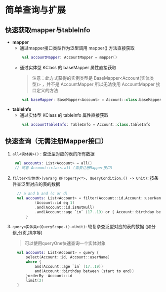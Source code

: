 # 简单查询与扩展

## 快速获取mapper与tableInfo

- **mapper**
    - 通过mapper接口类型作为泛型调用 mapper() 方法直接获取
      ````kotlin
       val accountMapper: AccountMapper = mapper()
      ````
    - 通过实体型 KClass 的 baseMapper 属性直接获取
      > 注意：此方式获得的实例类型是 BaseMapper<Account(实体类型)>
      ，并不是 AccountMapper 所以无法使用 AccountMapper 接口定义的方法
       ````kotlin
        val baseMapper: BaseMapper<Account> = Account::class.baseMapper
       ````
- **tableInfo**
    - 通过实体型 KClass 的 tableInfo 属性直接获取
      ````kotlin
       val accountTableInfo: TableInfo = Account::class.tableInfo
      ````

## 快速查询（无需注册Mapper接口）

1. `all<实体类>()` : 查泛型对应的表的所有数据

      ```kotlin
       val accounts: List<Account> = all()
       // 或者 Account::class.all (需要注册Mapper接口)
      ```

2. `filter<实体类>(vararg KProperty<*>, QueryCondition.() -> Unit)`: 按条件查泛型对应的表的数据
    
      ```kotlin
        // a and b and (c or d)
        val accounts: List<Account> = filter(Account::id,Account::userName) {
                (Account::id eq 1)
                .and(Account::id.isNotNull)
                .and(Account::age `in` (17..19) or { Account::birthday between (start to end) })
            }
      ```

3. `query<实体类>(QueryScope.()->Unit)`: 较复杂查泛型对应的表的数据 (如分组,分页,排序等)
   > 可以使用queryOne快速查询一个实体对象

      ```kotlin
        val accounts: List<Account> = query {
            select(Account::id, Account::userName)
            where {
                and(Account::age `in` (17..19))
                and(Account::birthday between (start to end))
            }orderBy -Account::id
            limit(2)
        }
      ```